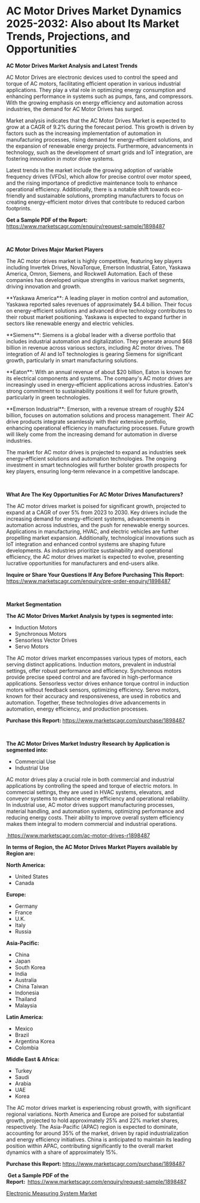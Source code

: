 <p><h1>AC Motor Drives Market Dynamics 2025-2032: Also about Its Market Trends, Projections, and Opportunities</h1></p><p><strong>AC Motor Drives Market Analysis and Latest Trends</strong></p>
<p><p>AC Motor Drives are electronic devices used to control the speed and torque of AC motors, facilitating efficient operation in various industrial applications. They play a vital role in optimizing energy consumption and enhancing performance in systems such as pumps, fans, and compressors. With the growing emphasis on energy efficiency and automation across industries, the demand for AC Motor Drives has surged.</p><p>Market analysis indicates that the AC Motor Drives Market is expected to grow at a CAGR of 9.2% during the forecast period. This growth is driven by factors such as the increasing implementation of automation in manufacturing processes, rising demand for energy-efficient solutions, and the expansion of renewable energy projects. Furthermore, advancements in technology, such as the development of smart grids and IoT integration, are fostering innovation in motor drive systems.</p><p>Latest trends in the market include the growing adoption of variable frequency drives (VFDs), which allow for precise control over motor speed, and the rising importance of predictive maintenance tools to enhance operational efficiency. Additionally, there is a notable shift towards eco-friendly and sustainable solutions, prompting manufacturers to focus on creating energy-efficient motor drives that contribute to reduced carbon footprints.</p></p>
<p><strong>Get a Sample PDF of the Report:&nbsp;</strong> <a href="https://www.marketscagr.com/enquiry/request-sample/1898487?utm_campaign=2487&utm_medium=2&utm_source=Github&utm_content=ia&utm_term=16022025&utm_id=ac-motor-drives">https://www.marketscagr.com/enquiry/request-sample/1898487</a></p>
<p>&nbsp;</p>
<p><strong>AC Motor Drives Major Market Players</strong></p>
<p><p>The AC motor drives market is highly competitive, featuring key players including Invertek Drives, NovaTorque, Emerson Industrial, Eaton, Yaskawa America, Omron, Siemens, and Rockwell Automation. Each of these companies has developed unique strengths in various market segments, driving innovation and growth.</p><p>**Yaskawa America**: A leading player in motion control and automation, Yaskawa reported sales revenues of approximately $4.4 billion. Their focus on energy-efficient solutions and advanced drive technology contributes to their robust market positioning. Yaskawa is expected to expand further in sectors like renewable energy and electric vehicles.</p><p>**Siemens**: Siemens is a global leader with a diverse portfolio that includes industrial automation and digitalization. They generate around $68 billion in revenue across various sectors, including AC motor drives. The integration of AI and IoT technologies is gearing Siemens for significant growth, particularly in smart manufacturing solutions. </p><p>**Eaton**: With an annual revenue of about $20 billion, Eaton is known for its electrical components and systems. The company's AC motor drives are increasingly used in energy-efficient applications across industries. Eaton's strong commitment to sustainability positions it well for future growth, particularly in green technologies.</p><p>**Emerson Industrial**: Emerson, with a revenue stream of roughly $24 billion, focuses on automation solutions and process management. Their AC drive products integrate seamlessly with their extensive portfolio, enhancing operational efficiency in manufacturing processes. Future growth will likely come from the increasing demand for automation in diverse industries.</p><p>The market for AC motor drives is projected to expand as industries seek energy-efficient solutions and automation technologies. The ongoing investment in smart technologies will further bolster growth prospects for key players, ensuring long-term relevance in a competitive landscape.</p></p>
<p>&nbsp;</p>
<p><strong>What Are The Key Opportunities For AC Motor Drives Manufacturers?</strong></p>
<p><p>The AC motor drives market is poised for significant growth, projected to expand at a CAGR of over 5% from 2023 to 2030. Key drivers include the increasing demand for energy-efficient systems, advancements in automation across industries, and the push for renewable energy sources. Applications in manufacturing, HVAC, and electric vehicles are further propelling market expansion. Additionally, technological innovations such as IoT integration and enhanced control systems are shaping future developments. As industries prioritize sustainability and operational efficiency, the AC motor drives market is expected to evolve, presenting lucrative opportunities for manufacturers and end-users alike.</p></p>
<p><strong>Inquire or Share Your Questions If Any Before Purchasing This Report:</strong> <a href="https://www.marketscagr.com/enquiry/pre-order-enquiry/1898487?utm_campaign=2487&utm_medium=2&utm_source=Github&utm_content=ia&utm_term=16022025&utm_id=ac-motor-drives">https://www.marketscagr.com/enquiry/pre-order-enquiry/1898487</a></p>
<p>&nbsp;</p>
<p><strong>Market Segmentation</strong></p>
<p><strong>The AC Motor Drives Market Analysis by types is segmented into:</strong></p>
<p><ul><li>Induction Motors</li><li>Synchronous Motors</li><li>Sensorless Vector Drives</li><li>Servo Motors</li></ul></p>
<p><p>The AC motor drives market encompasses various types of motors, each serving distinct applications. Induction motors, prevalent in industrial settings, offer robust performance and efficiency. Synchronous motors provide precise speed control and are favored in high-performance applications. Sensorless vector drives enhance torque control in induction motors without feedback sensors, optimizing efficiency. Servo motors, known for their accuracy and responsiveness, are used in robotics and automation. Together, these technologies drive advancements in automation, energy efficiency, and production processes.</p></p>
<p><strong>Purchase this Report:&nbsp;</strong><a href="https://www.marketscagr.com/purchase/1898487?utm_campaign=2487&utm_medium=2&utm_source=Github&utm_content=ia&utm_term=16022025&utm_id=ac-motor-drives">https://www.marketscagr.com/purchase/1898487</a></p>
<p>&nbsp;</p>
<p><strong>The AC Motor Drives Market Industry Research by Application is segmented into:</strong></p>
<p><ul><li>Commercial Use</li><li>Industrial Use</li></ul></p>
<p><p>AC motor drives play a crucial role in both commercial and industrial applications by controlling the speed and torque of electric motors. In commercial settings, they are used in HVAC systems, elevators, and conveyor systems to enhance energy efficiency and operational reliability. In industrial use, AC motor drives support manufacturing processes, material handling, and automation systems, optimizing performance and reducing energy costs. Their ability to improve overall system efficiency makes them integral to modern commercial and industrial operations.</p></p>
<p><a href="https://www.marketscagr.com/ac-motor-drives-r1898487?utm_campaign=2487&utm_medium=2&utm_source=Github&utm_content=ia&utm_term=16022025&utm_id=ac-motor-drives">&nbsp;https://www.marketscagr.com/ac-motor-drives-r1898487</a></p>
<p><strong>In terms of Region, the AC Motor Drives Market Players available by Region are:</strong></p>
<p>
    <p> <strong> North America: </strong>
        <ul>
            <li>United States</li>
            <li>Canada</li>
        </ul>
        </p> 
    <p> <strong> Europe: </strong>
        <ul>
            <li>Germany</li>
            <li>France</li>
            <li>U.K.</li>
            <li>Italy</li>
            <li>Russia</li>
        </ul>
        </p> 
    <p> <strong> Asia-Pacific: </strong>
        <ul>
            <li>China</li>
            <li>Japan</li>
            <li>South Korea</li>
            <li>India</li>
            <li>Australia</li>
            <li>China Taiwan</li>
            <li>Indonesia</li>
            <li>Thailand</li>
            <li>Malaysia</li>
        </ul>
        </p> 
    <p> <strong> Latin America: </strong>
        <ul>
            <li>Mexico</li>
            <li>Brazil</li>
            <li>Argentina Korea</li>
            <li>Colombia</li>
        </ul>
        </p> 
    <p> <strong> Middle East & Africa: </strong>
        <ul>
            <li>Turkey</li>
            <li>Saudi</li>
            <li>Arabia</li>
            <li>UAE</li>
            <li>Korea</li>
        </ul>
    </p>
    </p>
<p><p>The AC motor drives market is experiencing robust growth, with significant regional variations. North America and Europe are poised for substantial growth, projected to hold approximately 25% and 22% market shares, respectively. The Asia-Pacific (APAC) region is expected to dominate, accounting for around 35% of the market, driven by rapid industrialization and energy efficiency initiatives. China is anticipated to maintain its leading position within APAC, contributing significantly to the overall market dynamics with a share of approximately 15%.</p></p>
<p><strong>Purchase this Report: </strong><a href="https://www.marketscagr.com/purchase/1898487?utm_campaign=2487&utm_medium=2&utm_source=Github&utm_content=ia&utm_term=16022025&utm_id=ac-motor-drives">https://www.marketscagr.com/purchase/1898487</a></p>
<p>&nbsp;<strong>Get a Sample PDF of the Report:&nbsp;&nbsp;</strong><a href="https://www.marketscagr.com/enquiry/request-sample/1898487?utm_campaign=2487&utm_medium=2&utm_source=Github&utm_content=ia&utm_term=16022025&utm_id=ac-motor-drives">https://www.marketscagr.com/enquiry/request-sample/1898487</a></p>
<p><strong></strong></p>
<p><p><a href="https://github.com/ravenecashe/Market-Research-Report-List-1/blob/main/electronic-measuring-system-market.md?utm_campaign=2487&utm_medium=2&utm_source=Github&utm_content=ia&utm_term=16022025&utm_id=ac-motor-drives">Electronic Measuring System Market</a></p></p>